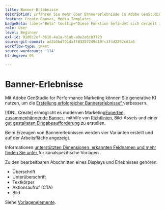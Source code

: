 ```yaml
---
title: Banner-Erlebnisse
description: Erfahren Sie mehr über Bannererlebnisse in Adobe GenStudio for Performance Marketing.
feature: Create Canvas, Media Templates
badgeBeta: label="Beta" tooltip="Diese Funktion befindet sich derzeit in Beta, sodass einige Funktionen möglicherweise eingeschränkt sind oder geändert werden können."
role: User
level: Beginner
exl-id: 91d0c2ef-3610-4a1a-b1ab-a9e2a6cb3723
source-git-commit: ad2b5bd701daff83257249d18fc3f4d2292cd3a5
workflow-type: tm+mt
source-wordcount: '114'
ht-degree: 0%

---
```


# Banner-Erlebnisse

Mit Adobe GenStudio for Performance Marketing können Sie generative KI nutzen, um die [Erstellung erfolgreicher Bannererlebnisse“ ](/help/user-guide/create/create-banner-experience.md) verbessern.

[!DNL Create] ermöglicht es modernen Marketing[Experten, zusammenhängende Banner-](/help/user-guide/create/create-banner-experience.md) mithilfe von [Richtlinien](/help/user-guide/guidelines/overview.md), Bild-Assets und einer [gut gestalteten Eingabeaufforderung](/help/user-guide/effective-prompts.md) zu erstellen.

Beim Erzeugen von Bannererlebnissen werden vier Varianten erstellt und auf der Arbeitsfläche angezeigt.

Informationen [ unterstützten Dimensionen, erkannten Feldnamen und mehr finden Sie unter ](/help/user-guide/content/best-practices-for-templates.md#follow-channel-specific-template-guidelines) für kanalspezifische Vorlagen .

Zu den bearbeitbaren Abschnitten eines Displays und Erlebnisses gehören:

* Überschrift
* Unterüberschrift
* Textkörper
* Aktionsaufruf (CTA)
* Bild

Siehe [Vorlagenelemente](/help/user-guide/content/use-templates.md#template-elements).

<!-- ## Character counts

After you generate a set of display ad variants, you can see the character count displayed for each section. Hover over or click into a generated section, such as the subject line or the body, and see the section name and character count for that section.

![Character count](/help/assets/character-count.png){width="500" zoomable="yes"} -->
